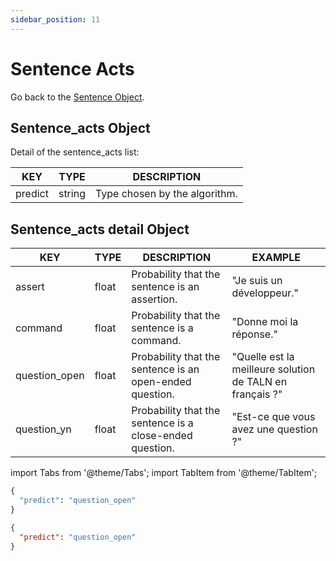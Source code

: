 ```yaml
---
sidebar_position: 11
---
```


# Sentence Acts

Go back to the [Sentence Object](https://www.lettria.com/documentation/docs/API/lettria-sentence-object).

## Sentence_acts Object

Detail of the sentence_acts list:

| KEY     	| TYPE   	| DESCRIPTION                   	|
|---------	|--------	|-------------------------------	|
| predict 	| string 	| Type chosen by the algorithm. 	|

## Sentence_acts detail Object

| KEY           	| TYPE  	| DESCRIPTION                                              	| EXAMPLE                                                  	|
|---------------	|-------	|----------------------------------------------------------	|----------------------------------------------------------	|
| assert        	| float 	| Probability that the sentence is an assertion.           	| "Je suis un développeur."                                	|
| command       	| float 	| Probability that the sentence is a command.              	| "Donne moi la réponse."                                  	|
| question_open 	| float 	| Probability that the sentence is an open-ended question. 	| "Quelle est la meilleure solution de TALN en français ?" 	|
| question_yn   	| float 	| Probability that the sentence is a close-ended question. 	| "Est-ce que vous avez une question ?"                    	|

import Tabs from '@theme/Tabs';
import TabItem from '@theme/TabItem';

<Tabs>
<TabItem value="py" label="Python">

```py
{
  "predict": "question_open"
}
```

</TabItem>
<TabItem value="json" label="JSON">

```json
{
  "predict": "question_open"
}
```

</TabItem>
</Tabs>